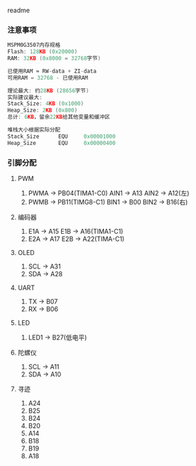readme



### 注意事项

```c
MSPM0G3507内存规格
Flash: 128KB (0x20000)
RAM: 32KB (0x8000 = 32768字节)

已使用RAM ≈ RW-data + ZI-data 
可用RAM = 32768 - 已使用RAM

理论最大: 约28KB (28656字节)
实际建议最大:
Stack_Size: 4KB (0x1000)
Heap_Size: 2KB (0x800)
总计: 6KB，留余22KB给其他变量和缓冲区

堆栈大小根据实际分配
Stack_Size      EQU     0x00001000
Heap_Size       EQU     0x00000400

```



### 引脚分配

1. PWM
    1. PWMA -> PB04(TIMA1-C0)  AIN1 -> A13 AIN2 -> A12(左)
    2. PWMB -> PB11(TIMG8-C1)  BIN1 -> B00 BIN2 -> B16(右)

2. 编码器
    1. E1A -> A15 E1B -> A16(TIMA1-C1)
    2. E2A -> A17 E2B -> A22(TIMA-C1)

3. OLED
    1. SCL -> A31
    2. SDA -> A28

4. UART
    1. TX -> B07
    2. RX -> B06

5. LED
    1. LED1 -> B27(低电平)

6. 陀螺仪
    1. SCL -> A11
    2. SDA -> A10

7. 寻迹
    1. A24
    2. B25
    3. B24
    4. B20
    5. A14
    6. B18
    7. B19
    8. A18
